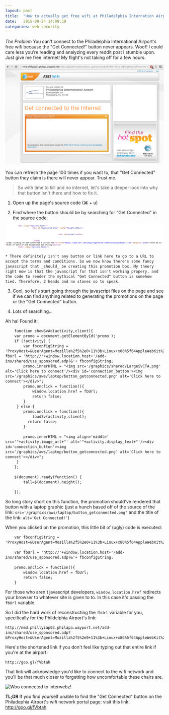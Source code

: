 ```yaml
---
layout: post
title:  "How to actually get free wifi at Philadelphia Internation Airport."
date:   2015-09-24 14:09:39
categories: web security
---
```


*The Problem*
You can't connect to the Philadelphia International Airport's free wifi because the "Get Connected!" button never appears. Woof! I could care less you're reading and analyzing every reddit post I stumble upon. Just give me free internet! My flight's not taking off for a few hours.

![Look. The get connected button never appears](/assets/philly_airport/look-no-get-connected-button.png)

You can refresh the page 100 times if you want to, that "Get Connected" button they claim is there will never appear. Trust me.

> So with time to kill and no internet, let's take a deeper look into why that button isn't there and how to fix it.

1. Open up the page's source code (⌘ + u)

2. Find where the button should be by searching for "Get Connected" in the source code:

![No link or button found what so ever.](/assets/philly_airport/alleged-get-connected-button.png)

    * There definitely isn't any button or link here to go to a URL to accept the terms and conditions. So we now know there's some fancy javascript that _should_ be creating this promotion box. My theory right now is that the javascript for that isn't working propery, and the code to render the mythical "Get Connected" button is somehow tied. Therefore, 2 heads and no stones so to speak.

3. Cool, so let's start going through the javascript files on the page and see if we can find anything related to generating the promotions on the page or the "Get Connected" button.

4. Lots of searching...

Ah ha! Found it: 

```
    function showSvAd(activity,client){
    var promo = document.getElementById('promo');
    if (!activity) {
        var fbconfigString = 'ProxyHost=&UserAgent=Mozilla%2f5%2e0+11%3b+Linux+x86%5f64AppleWebKit%2f537%2e36+HTML%2c+like+GeckoChrome%2f44%2e0%2e2403%2e157+Safari%2f537%2e36&TunnelIfId=10555132&authType=&NmdId=489006&ReturnHost=nmd%2ephillyiap03%2ephilapa%2ewayport%2enet&MacAddr=B8%3a8D%3a12%3a1E%3aFD%3a78&IpAddr=10%2e20%2e1%2e206&NduMacAddr=&NduPort=&PortType=Guest&PortDesc=&UseCount=&PaymentMethod=Passthrough&ChargeAmount=&Style=AWS&vsgpId=&pVersion=2&ValidationHash=3d48c7390e29282e29bb35ce07a3b1a7&origDest=&ProxyHost=&vsgId=79214&Ip6Addr=&VlanId=20&ts=1443117444';var fbUrl = 'http://'+window.location.host+'/add-ins/shared/use_sponsored.adp?&'+ fbconfigString;
        promo.innerHTML = "<img src='/graphics/shared/LargeSVCTA.png' alt='Click here to connect'/><div id='connection_button'><img src='/graphics/aws/laptop/button_getconnected.png' alt='Click here to connect'></div>";
        promo.onclick = function(){
            window.location.href = fbUrl;
            return false;
        }
     } else {
        promo.onclick = function(){
            loadSv(activity,client);
          return false;
        }

        promo.innerHTML = "<img align='middle' src='"+activity.image_url+"' alt='"+activity.display_text+"'/><div id='connection_button'><img src='/graphics/aws/laptop/button_getconnected.png' alt='Click here to connect'></div>";
     }
    };

    $(document).ready(function() {
        tall=$(document).height();

    });
```

So long story short on this function, the promotion should've rendered that button with a laptop graphic (just a hunch based off of the source of the link: `src='/graphics/aws/laptop/button_getconnected.png'` and the title of the link: `alt='Get Connected!'`)

When you clicked on the promotion, this little bit of (ugly) code is executed:

```
    var fbconfigString = 'ProxyHost=&UserAgent=Mozilla%2f5%2e0+11%3b+Linux+x86%5f64AppleWebKit%2f537%2e36+HTML%2c+like+GeckoChrome%2f44%2e0%2e2403%2e157+Safari%2f537%2e36&TunnelIfId=10555132&authType=&NmdId=489006&ReturnHost=nmd%2ephillyiap03%2ephilapa%2ewayport%2enet&MacAddr=B8%3c8D%3a12%3d1E%3aED%3a78&IpAddr=10%2e20%2e1%2e206&NduMacAddr=&NduPort=&PortType=Guest&PortDesc=&UseCount=&PaymentMethod=Passthrough&ChargeAmount=&Style=AWS&vsgpId=&pVersion=2&ValidationHash=3d48c7390e29282e29bb35ce07a3b1a7&origDest=&ProxyHost=&vsgId=79214&Ip6Addr=&VlanId=20&ts=1443117444';

    var fbUrl = 'http://'+window.location.host+'/add-ins/shared/use_sponsored.adp?&'+ fbconfigString;

    promo.onclick = function(){
        window.location.href = fbUrl;
        return false;
    }
```

For those who aren't javascript developers, `window.location.href` redirects your browser to whatever site is given to to. In this case it's passing the `fbUrl` variable.

So I did the hard work of reconstructing the `fbUrl` variable for you, specifically for the Phildelphia Airport's link:

```
http://nmd.phillyiap03.philapa.wayport.net/add-ins/shared/use_sponsored.adp?&ProxyHost=&UserAgent=Mozilla%2f5%2e0+11%3b+Linux+x86%5f64AppleWebKit%2f537%2e36+HTML%2c+like+GeckoChrome%2f44%2e0%2e2403%2e157+Safari%2f537%2e36&TunnelIfId=10555132&authType=&NmdId=489006&ReturnHost=nmd%2ephillyiap03%2ephilapa%2ewayport%2enet&MacAddr=B8%3a8D%3a12%3a1E%3aFD%3a78&IpAddr=10%2e20%2e1%2e206&NduMacAddr=&NduPort=&PortType=Guest&PortDesc=&UseCount=&PaymentMethod=Passthrough&ChargeAmount=&Style=AWS&vsgpId=&pVersion=2&ValidationHash=3d48c7390e29282e29bb35ce07a3b1a7&origDest=&ProxyHost=&vsgId=79214&Ip6Addr=&VlanId=20&ts=1443117444
```

Here's the shortened link if you don't feel like typing out that entire link if you're at the airport:

```
http://goo.gl/fVbtah
```

That link will acknowledge you'd like to connect to the wifi network and you'll be that much closer to forgetting how uncomfortable these chairs are. 

![Woo connected to interwebz!](https://en.wikipedia.org/wiki/MAC_address)

**TL;DR** If you find yourself unable to find the "Get Connected" button on the Philadephia Airport's wifi network portal page: visit this link: http://goo.gl/fVbtah
